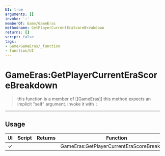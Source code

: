 ```yaml
---
UI: true
arguments: []
invoke: ':'
memberOf: Game/GameEras
methodname: GetPlayerCurrentEraScoreBreakdown
returns: []
script: false
tags:
- Game/GameEras/_function
- function/UI
---
```

# GameEras:GetPlayerCurrentEraScoreBreakdown
> this function is a member of [[GameEras]]
> this method expects an implicit "self" argument. invoke it with `:`
-----
## Usage
|  UI | Script | Returns | Function | Arguments |
|:---:|:------:|-------:|:--------:|:---------|
|✓| ||GameEras:GetPlayerCurrentEraScoreBreakdown||
